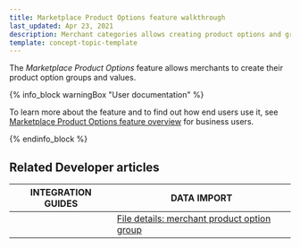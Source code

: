 ```yaml
---
title: Marketplace Product Options feature walkthrough
last_updated: Apr 23, 2021
description: Merchant categories allows creating product options and groups.
template: concept-topic-template
---
```


The *Marketplace Product Options* feature allows merchants to create their product option groups and values.

{% info_block warningBox "User documentation" %}

To learn more about the feature and to find out how end users use it, see [Marketplace Product Options feature overview](/docs/marketplace/user/features/{{page.version}}/marketplace-product-options-feature-overview.html) for business users.

{% endinfo_block %}



## Related Developer articles


|INTEGRATION GUIDES  |DATA IMPORT  |
|---------|---------|
|<!---LINK TO IG-->     |[File details: merchant product option group](/docs/marketplace/dev/data-import/{{page.version}}/file-details-merchant-product-option-group.html)       |
